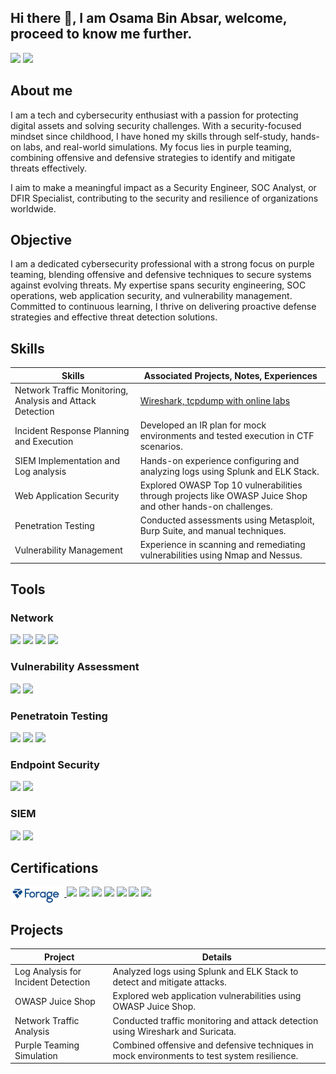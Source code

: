 ## Hi there 👋, I am Osama Bin Absar, welcome, proceed to know me further.


<a href="https://linkedin.com/osamabinabsar/"><img src="https://img.shields.io/badge/-LinkedIn-0072b1?&style=for-the-badge&logo=linkedin&logoColor=white" /></a>
<a href="https://linktr.ee/osamabinabsar/"><img src="https://img.shields.io/badge/-Linktree-39E0D5?style=for-the-badge&logo=linktree&logoColor=white" /></a>

## About me


<!--
I call myself Tech and Cyber Security enthusiast, tinkering with technologies and security focused mindset from my childhood.

My passion in tech and security led me to develop my skills for cybersecurity, focusing on purple teaming. I am now forseeing to apply the skills I gained through different challanges and CTF's in the real world to protect assets of companies and industries from threats, specifically focused to join as a Security Engineer, SOC or DFIR.
-->
I am a tech and cybersecurity enthusiast with a passion for protecting digital assets and solving security challenges. With a security-focused mindset since childhood, I have honed my skills through self-study, hands-on labs, and real-world simulations. My focus lies in purple teaming, combining offensive and defensive strategies to identify and mitigate threats effectively.

I aim to make a meaningful impact as a Security Engineer, SOC Analyst, or DFIR Specialist, contributing to the security and resilience of organizations worldwide.



## Objective

<!--
Passionate Cybersecurity practitioner with a strong focus on purple teaming combining offensive security 
techniques with defensive strategies to identify vulnerabilities and strengthen system defences. I have hands-on 
experience in security engineering and SOC operations including log analysis, system hardening, SIEM 
monitoring. Specializing in web application security and continuously enhancing my skills through learning and 
practical labs. Enthusiastic about proactive defence and threat detection I am committed to delivering practical and 
effective security solutions.
-->

I am a dedicated cybersecurity professional with a strong focus on purple teaming, blending offensive and defensive techniques to secure systems against evolving threats. My expertise spans security engineering, SOC operations, web application security, and vulnerability management. Committed to continuous learning, I thrive on delivering proactive defense strategies and effective threat detection solutions.







## Skills

| Skills                                                         | Associated Projects, Notes, Experiences                    |
|---------------------------------------------------------------|------------------------------------------------------------| 
| Network Traffic Monitoring, Analysis and Attack Detection     |<a href="https://www.notion.so/learningselfstudy/Network-Traffic-Analysis-64730a958fde424d9767b5ee0a6efca2">Wireshark, tcpdump with online labs| 
| Incident Response Planning and Execution                       |  Developed an IR plan for mock environments and tested execution in CTF scenarios. 
| SIEM Implementation and Log analysis                          | Hands-on experience configuring and analyzing logs using Splunk and ELK Stack.
| Web Application Security	                                    | Explored OWASP Top 10 vulnerabilities through projects like OWASP Juice Shop and other hands-on challenges.
| Penetration Testing	            |   Conducted assessments using Metasploit, Burp Suite, and manual techniques.
| Vulnerability Management	  |  Experience in scanning and remediating vulnerabilities using Nmap and Nessus.





 ## Tools


 ### Network
 <div>
   <img src="https://img.shields.io/badge/-Wireshark-1679A7?style=for-the-badge&logo=Wireshark&logoColor=white"  />
   <img src="https://img.shields.io/badge/-Suricata-EF3B2D?style=for-the-badge&logo=Suricata&logoColor=white"  />
   <img src="https://img.shields.io/badge/-Zeek-ZZZBB4?style=for-the-badge&logo=Zeek&logoColor=white"  />
   <img src="https://img.shields.io/badge/-Snort-FC77C2?style=for-the-badge&logo=Snort&logoColor=white"  />
   


   
 </div>

### Vulnerability Assessment

<div>
  <img src="https://img.shields.io/badge/-Nmap-367ADF?style=for-the-badge&logo=Nmap&logoColor=white" />
  <img src="https://img.shields.io/badge/-Nessus-00BFFF?style=for-the-badge&logo=Nessus&logoColor=white" /> </div>

</div>


### Penetratoin Testing
<div>
  <img src="https://img.shields.io/badge/-Metasploit-2A3A4B?style=for-the-badge&logo=Metasploit&logoColor=white"  />
  <img src="https://img.shields.io/badge/-Burp_Suite-FF6600?style=for-the-badge&logo=Burp-Suite&logoColor=white"  />
  <img src="https://img.shields.io/badge/-John_the_Ripper-1A1A1A?style=for-the-badge&logo=John-The-Ripper&logoColor=white"  />
</div>


 
 ### Endpoint Security

<div> <img src="https://img.shields.io/badge/-OSSEC-35495E?style=for-the-badge&logo=OSSEC&logoColor=white" /> <img src="https://img.shields.io/badge/-Sysmon-0052CC?style=for-the-badge&logo=Windows&logoColor=white" /> </div>


 ### SIEM

<div> <img src="https://img.shields.io/badge/-Splunk-FD8A00?style=for-the-badge&logo=Splunk&logoColor=white" /> <img src="https://img.shields.io/badge/-ELK_Stack-005571?style=for-the-badge&logo=Elastic&logoColor=white" /> </div>


<!--
### Cloud
<div> <img src="https://img.shields.io/badge/-AWS_Security-232F3E?style=for-the-badge&logo=Amazon-AWS&logoColor=white" /> <img src="https://img.shields.io/badge/-Google_Cloud_Security-4285F4?style=for-the-badge&logo=Google-Cloud&logoColor=white" /> </div>
-->

## Certifications
<div>
  <a href="![Forage Job Simulation Internship](image.png)" target="_blank">
    <img src="image.png" alt="Forage Job Simulation" style="height: 27px; vertical-align: top;" />
  </a><a href="https://">
  <img src="https://img.shields.io/badge/-CompTIA_Security%2B-FF0000?style=for-the-badge&logo=CompTIA&logoColor=white"  /></a>
   <img src="https://img.shields.io/badge/-CISSP-316194?style=for-the-badge&logo=ISC2&logoColor=white" />
  <img src="https://img.shields.io/badge/-TryHackMe-FF0000?style=for-the-badge&logo=TryHackMe&logoColor=808080" />
  <img src="https://img.shields.io/badge/-HackTheBox-9FEF00?style=for-the-badge&logo=HackTheBox&logoColor=white" />
  <img src="https://img.shields.io/badge/-Let's_Defend-0057A4?style=for-the-badge&logo=LetsDefend&logoColor=white" />
  <img src="https://img.shields.io/badge/-Blue_Team_Security-007FFF?style=for-the-badge&logo=Security&logoColor=white" />
  <img src="https://img.shields.io/badge/-Google_Cloud_Security_Engineer-FFFFFF?style=for-the-badge&logo=Google-Cloud&logoColor=White"  />

  
</div>


 ## Projects

| Project                             |  Details | 
|-------------------------------------|-----------------------------|
| Log Analysis for Incident Detection | Analyzed logs using Splunk and ELK Stack to detect and mitigate attacks. |
| OWASP Juice Shop |  Explored web application vulnerabilities using OWASP Juice Shop. |
| Network Traffic Analysis |  Conducted traffic monitoring and attack detection using Wireshark and Suricata. |
| Purple Teaming Simulation | Combined offensive and defensive techniques in mock environments to test system resilience. |
<!--
**osamabinabsar/osamabinabsar** is a ✨ _special_ ✨ repository because its `README.md` (this file) appears on your GitHub profile.

Here are some ideas to get you started:

- 🔭 I’m currently working on ...
- 🌱 I’m currently learning ...
- 👯 I’m looking to collaborate on ...
- 🤔 I’m looking for help with ...
- 💬 Ask me about ...
- 📫 How to reach me: ...
- 😄 Pronouns: ...
- ⚡ Fun fact: ...
-->
